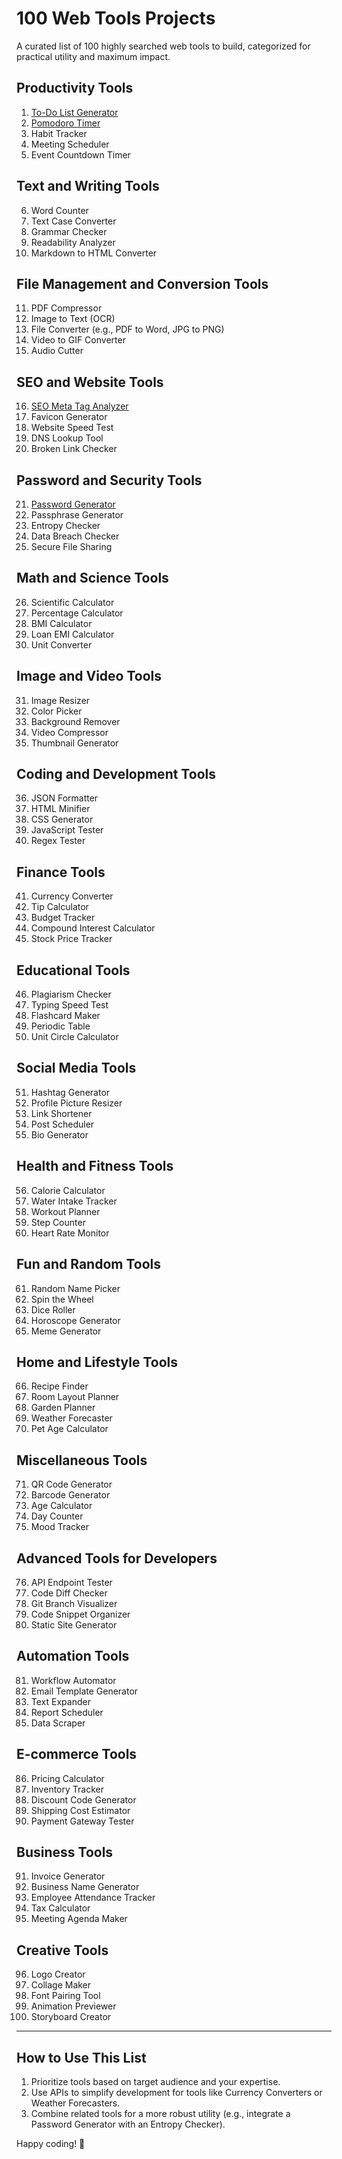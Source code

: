 
# 100 Web Tools Projects

A curated list of 100 highly searched web tools to build, categorized for practical utility and maximum impact.

## Productivity Tools
1. [To-Do List Generator](https://github.com/farmerbradllc/to-do/)
2. [Pomodoro Timer](https://github.com/farmerbradllc/pomodoro/)
3. Habit Tracker
4. Meeting Scheduler
5. Event Countdown Timer

## Text and Writing Tools
6. Word Counter
7. Text Case Converter
8. Grammar Checker
9. Readability Analyzer
10. Markdown to HTML Converter

## File Management and Conversion Tools
11. PDF Compressor
12. Image to Text (OCR)
13. File Converter (e.g., PDF to Word, JPG to PNG)
14. Video to GIF Converter
15. Audio Cutter

## SEO and Website Tools
16. [SEO Meta Tag Analyzer](https://seo.bradwood.dev)
17. Favicon Generator
18. Website Speed Test
19. DNS Lookup Tool
20. Broken Link Checker

## Password and Security Tools
21. [Password Generator](https://farmerbradllc.github.io/passwords/)
22. Passphrase Generator
23. Entropy Checker
24. Data Breach Checker
25. Secure File Sharing

## Math and Science Tools
26. Scientific Calculator
27. Percentage Calculator
28. BMI Calculator
29. Loan EMI Calculator
30. Unit Converter

## Image and Video Tools
31. Image Resizer
32. Color Picker
33. Background Remover
34. Video Compressor
35. Thumbnail Generator

## Coding and Development Tools
36. JSON Formatter
37. HTML Minifier
38. CSS Generator
39. JavaScript Tester
40. Regex Tester

## Finance Tools
41. Currency Converter
42. Tip Calculator
43. Budget Tracker
44. Compound Interest Calculator
45. Stock Price Tracker

## Educational Tools
46. Plagiarism Checker
47. Typing Speed Test
48. Flashcard Maker
49. Periodic Table
50. Unit Circle Calculator

## Social Media Tools
51. Hashtag Generator
52. Profile Picture Resizer
53. Link Shortener
54. Post Scheduler
55. Bio Generator

## Health and Fitness Tools
56. Calorie Calculator
57. Water Intake Tracker
58. Workout Planner
59. Step Counter
60. Heart Rate Monitor

## Fun and Random Tools
61. Random Name Picker
62. Spin the Wheel
63. Dice Roller
64. Horoscope Generator
65. Meme Generator

## Home and Lifestyle Tools
66. Recipe Finder
67. Room Layout Planner
68. Garden Planner
69. Weather Forecaster
70. Pet Age Calculator

## Miscellaneous Tools
71. QR Code Generator
72. Barcode Generator
73. Age Calculator
74. Day Counter
75. Mood Tracker

## Advanced Tools for Developers
76. API Endpoint Tester
77. Code Diff Checker
78. Git Branch Visualizer
79. Code Snippet Organizer
80. Static Site Generator

## Automation Tools
81. Workflow Automator
82. Email Template Generator
83. Text Expander
84. Report Scheduler
85. Data Scraper

## E-commerce Tools
86. Pricing Calculator
87. Inventory Tracker
88. Discount Code Generator
89. Shipping Cost Estimator
90. Payment Gateway Tester

## Business Tools
91. Invoice Generator
92. Business Name Generator
93. Employee Attendance Tracker
94. Tax Calculator
95. Meeting Agenda Maker

## Creative Tools
96. Logo Creator
97. Collage Maker
98. Font Pairing Tool
99. Animation Previewer
100. Storyboard Creator

---

## How to Use This List
1. Prioritize tools based on target audience and your expertise.
2. Use APIs to simplify development for tools like Currency Converters or Weather Forecasters.
3. Combine related tools for a more robust utility (e.g., integrate a Password Generator with an Entropy Checker).

Happy coding! 🚀
